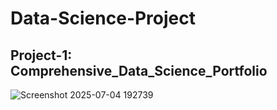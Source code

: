 # Data-Science-Project
## Project-1: Comprehensive_Data_Science_Portfolio
![Screenshot 2025-07-04 192739](https://github.com/user-attachments/assets/ecd5bd27-732a-4e79-81f4-5fc631e6c906)
